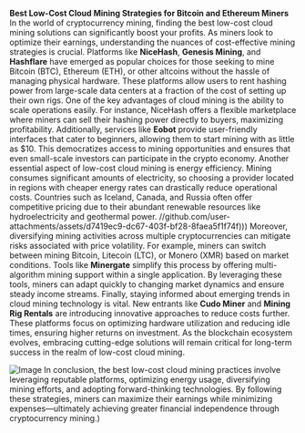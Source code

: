 **Best Low-Cost Cloud Mining Strategies for Bitcoin and Ethereum Miners**
In the world of cryptocurrency mining, finding the best low-cost cloud mining solutions can significantly boost your profits. As miners look to optimize their earnings, understanding the nuances of cost-effective mining strategies is crucial. Platforms like **NiceHash**, **Genesis Mining**, and **Hashflare** have emerged as popular choices for those seeking to mine Bitcoin (BTC), Ethereum (ETH), or other altcoins without the hassle of managing physical hardware. These platforms allow users to rent hashing power from large-scale data centers at a fraction of the cost of setting up their own rigs.
One of the key advantages of cloud mining is the ability to scale operations easily. For instance, NiceHash offers a flexible marketplace where miners can sell their hashing power directly to buyers, maximizing profitability. Additionally, services like **Eobot** provide user-friendly interfaces that cater to beginners, allowing them to start mining with as little as $10. This democratizes access to mining opportunities and ensures that even small-scale investors can participate in the crypto economy.
Another essential aspect of low-cost cloud mining is energy efficiency. Mining consumes significant amounts of electricity, so choosing a provider located in regions with cheaper energy rates can drastically reduce operational costs. Countries such as Iceland, Canada, and Russia often offer competitive pricing due to their abundant renewable resources like hydroelectricity and geothermal power. 
 //github.com/user-attachments/assets/d7419ec9-dc67-403f-bf28-8faea5f1f74f)))
Moreover, diversifying mining activities across multiple cryptocurrencies can mitigate risks associated with price volatility. For example, miners can switch between mining Bitcoin, Litecoin (LTC), or Monero (XMR) based on market conditions. Tools like **Minergate** simplify this process by offering multi-algorithm mining support within a single application. By leveraging these tools, miners can adapt quickly to changing market dynamics and ensure steady income streams.
Finally, staying informed about emerging trends in cloud mining technology is vital. New entrants like **Cudo Miner** and **Mining Rig Rentals** are introducing innovative approaches to reduce costs further. These platforms focus on optimizing hardware utilization and reducing idle times, ensuring higher returns on investment. As the blockchain ecosystem evolves, embracing cutting-edge solutions will remain critical for long-term success in the realm of low-cost cloud mining.

![Image](https://github.com/user-attachments/assets/d7419ec9-dc67-403f-bf28-8faea5f1f74f)
In conclusion, the best low-cost cloud mining practices involve leveraging reputable platforms, optimizing energy usage, diversifying mining efforts, and adopting forward-thinking technologies. By following these strategies, miners can maximize their earnings while minimizing expenses—ultimately achieving greater financial independence through cryptocurrency mining.)
